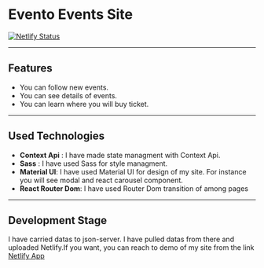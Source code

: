 # Evento Events Site

[![Netlify Status](https://api.netlify.com/api/v1/badges/0da4e9c9-3eb1-4e3b-9fb9-9c1e015faa4b/deploy-status)](https://app.netlify.com/sites/transcendent-tiramisu-9837d0/deploys)

---

## Features

- You can follow new events.
- You can see details of events.
- You can learn where you will buy ticket.

---

## Used Technologies

- **Context Api** : I have made state managment with Context Api.
- **Sass** : I have used Sass for style managment.
- **Material UI**: I have used Material UI for design of my site. For instance you will see modal and react carousel component.
- **React Router Dom**: I have used Router Dom transition of among pages


---

## Development Stage

I have carried datas to json-server. I have pulled datas from there and uploaded Netlify.If you want, you can reach to demo of my site  from the link
[Netlify App](https://superb-muffin-db394e.netlify.app)

